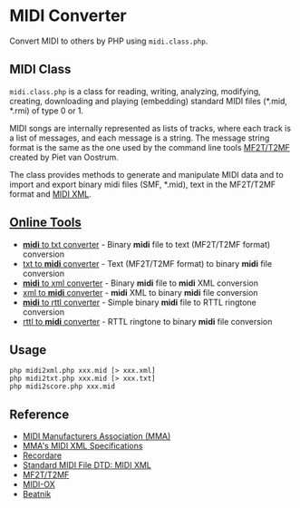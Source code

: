 # MIDI Converter

Convert MIDI to others by PHP using `midi.class.php`.

## MIDI Class

`midi.class.php` is a class for reading, writing, analyzing, modifying, creating, downloading and playing (embedding) standard MIDI files (*.mid, *.rmi) of type 0 or 1.

MIDI songs are internally represented as lists of tracks, where each track is a list of messages, and each message is a string. The message string format is the same as the one used by the command line tools [MF2T/T2MF](ftp://ftp.cs.ruu.nl/pub/MIDI/PROGRAMS/MSDOS/mf2t.zip) created by Piet van Oostrum.

The class provides methods to generate and manipulate MIDI data and to import and export binary midi files (SMF, *.mid), text in the MF2T/T2MF format and [MIDI XML](http://www.recordare.com/dtds/midixml.html).

## [Online Tools](http://flashmusicgames.com/midi/)

- <a href="http://flashmusicgames.com/midi/mid2txt.php"><b>midi</b> to txt converter</a> - Binary <b>midi</b> file to text (MF2T/T2MF format) conversion
- <a href="http://flashmusicgames.com/midi/txt2mid.php">txt to <b>midi</b> converter</a> - Text (MF2T/T2MF format) to binary <b>midi</b> file conversion
- <a href="http://flashmusicgames.com/midi/mid2xml.php"><b>midi</b> to xml converter</a> - Binary <b>midi</b> file to <b>midi</b> XML conversion
- <a href="http://flashmusicgames.com/midi/xml2mid.php">xml to <b>midi</b>  converter</a> - <b>midi</b> XML to binary <b>midi</b> file conversion
- <a href="http://flashmusicgames.com/midi/mid2rttl.php"><b>midi</b> to rttl converter</a> - Simple binary <b>midi</b> file to RTTL ringtone conversion
- <a href="http://flashmusicgames.com/midi/rttl2mid.php">rttl to <b>midi</b> converter</a> - RTTL ringtone to binary <b>midi</b> file conversion

## Usage

```
php midi2xml.php xxx.mid [> xxx.xml]
php midi2txt.php xxx.mid [> xxx.txt]
php midi2score.php xxx.mid
```

## Reference

- <a href="http://www.midi.org/">MIDI Manufacturers Association (MMA)</a>
- <a href="http://www.midi.org/dtds/midi_xml.shtml">MMA's MIDI XML Specifications</a>
- <a href="http://www.recordare.com/default.asp">Recordare</a>
- <a href="http://www.recordare.com/dtds/midixml.html">Standard MIDI File DTD: MIDI XML</a>
- <a href="ftp://ftp.cs.ruu.nl/pub/MIDI/PROGRAMS/MSDOS/mf2t.zip">MF2T/T2MF</a>
- <a href="http://www.midiox.com/">MIDI-OX</a>
- <a href="http://www.beatnik.com/">Beatnik</a>
